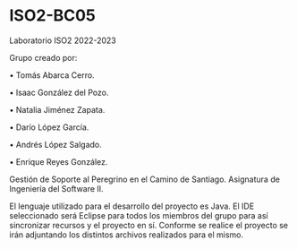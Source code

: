 # ISO2-BC05

Laboratorio ISO2 2022-2023


Grupo creado por:

• Tomás Abarca Cerro.

• Isaac González del Pozo.

• Natalia Jiménez Zapata.

• Darío López García.

• Andrés López Salgado.

• Enrique Reyes González.



Gestión de Soporte al Peregrino en el Camino de Santiago. Asignatura de Ingeniería del Software II.

El lenguaje utilizado para el desarrollo del proyecto es Java. El IDE seleccionado será Eclipse para todos los miembros del grupo para así sincronizar recursos y el proyecto en sí.
Conforme se realice el proyecto se irán adjuntando los distintos archivos realizados para el mismo.


